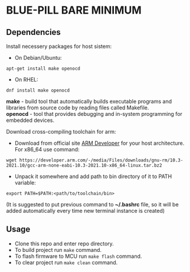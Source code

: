  # BLUE-PILL BARE MINIMUM
 ## Dependencies
 Install necessery packages for host sistem:  
 - On Debian/Ubuntu:  
 ```
 apt-get install make openocd
 ```  
 - On RHEL:  
 ```
 dnf install make openocd
 ```  

**make** - build tool that automatically builds executable programs and libraries from source code by reading files called Makefile.   
**openocd** - tool that provides debugging and in-system programming for embedded devices.  

Download cross-compiling toolchain for arm:  
- Download from official site [ARM Developer](https://developer.arm.com/downloads/-/gnu-rm) for your host architecture. For x86_64 use command:   
```
wget https://developer.arm.com/-/media/Files/downloads/gnu-rm/10.3-2021.10/gcc-arm-none-eabi-10.3-2021.10-x86_64-linux.tar.bz2
```
- Unpack it somewhere and add path to bin directory of it to PATH variable:  
```
export PATH=$PATH:<path/to/toolchain/bin>
```  
(It is suggested to put previous command to **~/.bashrc** file, so it will be added automatically every time new terminal instance is created)

## Usage
- Clone this repo and enter repo directory.
- To build project run `make` command.  
- To flash firmware to MCU run `make flash` command.  
- To clear project run `make clean` command.
